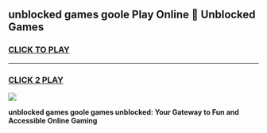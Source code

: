 
## unblocked games goole Play Online 👋 Unblocked Games
<h3>
<a href="https://premium.freeplayer.one?title=unblocked_games_goole&ref=19F">CLICK TO PLAY</a></h3>
<hr>

<h3>
<a href="https://premium.freeplayer.one?title=unblocked_games_goole&ref=19F">CLICK 2 PLAY</a>
  
</h3>

<a href="https://premium.freeplayer.one?title=unblocked_games_goole&ref=19F"><img src="https://clearcache.store/games.png"></a>


**unblocked games goole games unblocked: Your Gateway to Fun and Accessible Online Gaming**
